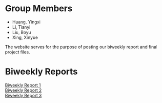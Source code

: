 # Group Members

- Huang, Yingxi
- Li, Tianyi
- Liu, Boyu
- Xing, Xinyue


The website serves for the purpose of posting our biweekly report and final project files. 


# Biweekly Reports
[Biweekly Report 1]()<br>
[Biweekly Report 2]()<br>
[Biweekly Report 3]()<br>

